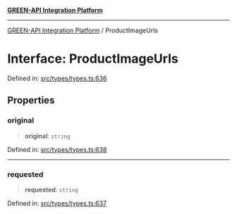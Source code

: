 [**GREEN-API Integration Platform**](../README.md)

***

[GREEN-API Integration Platform](../globals.md) / ProductImageUrls

# Interface: ProductImageUrls

Defined in: [src/types/types.ts:636](https://github.com/green-api/greenapi-integration/blob/63683bb8d19b76d9e4ce6bd0a8121d8d2cf428af/src/types/types.ts#L636)

## Properties

### original

> **original**: `string`

Defined in: [src/types/types.ts:638](https://github.com/green-api/greenapi-integration/blob/63683bb8d19b76d9e4ce6bd0a8121d8d2cf428af/src/types/types.ts#L638)

***

### requested

> **requested**: `string`

Defined in: [src/types/types.ts:637](https://github.com/green-api/greenapi-integration/blob/63683bb8d19b76d9e4ce6bd0a8121d8d2cf428af/src/types/types.ts#L637)
